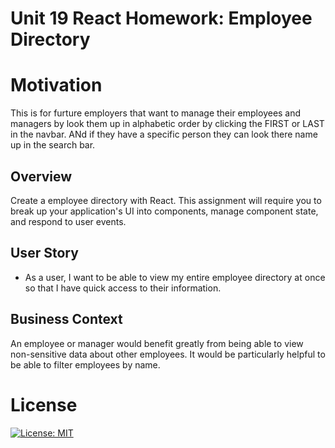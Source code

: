 # Unit 19 React Homework: Employee Directory

# Motivation
This is for furture employers that want to manage their employees and managers by look them up in alphabetic order by clicking the FIRST or LAST in the navbar. ANd if they have a specific person they can look there name up in the search bar.

## Overview

Create a employee directory with React. This assignment will require you to break up your application's UI into components, manage component state, and respond to user events.

## User Story

* As a user, I want to be able to view my entire employee directory at once so that I have quick access to their information.

## Business Context

An employee or manager would benefit greatly from being able to view non-sensitive data about other employees. It would be particularly helpful to be able to filter employees by name.

# License
[![License: MIT](https://img.shields.io/badge/License-MIT-yellow.svg)](https://opensource.org/licenses/MIT)
